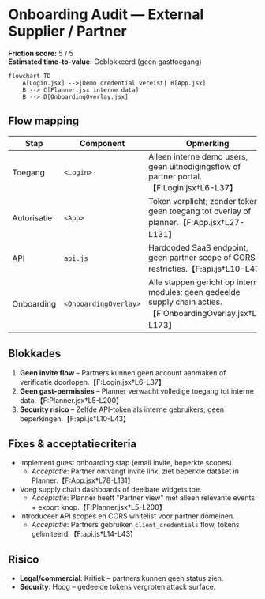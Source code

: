 # Onboarding Audit — External Supplier / Partner

**Friction score:** 5 / 5  
**Estimated time-to-value:** Geblokkeerd (geen gasttoegang)

```mermaid
flowchart TD
    A[Login.jsx] -->|Demo credential vereist| B[App.jsx]
    B --> C[Planner.jsx interne data]
    B --> D[OnboardingOverlay.jsx]
```

## Flow mapping
| Stap | Component | Opmerking |
| --- | --- | --- |
| Toegang | `<Login>` | Alleen interne demo users, geen uitnodigingsflow of partner portal.【F:Login.jsx†L6-L37】 |
| Autorisatie | `<App>` | Token verplicht; zonder token geen toegang tot overlay of planner.【F:App.jsx†L27-L131】 |
| API | `api.js` | Hardcoded SaaS endpoint, geen partner scope of CORS restricties.【F:api.js†L10-L43】 |
| Onboarding | `<OnboardingOverlay>` | Alle stappen gericht op interne modules; geen gedeelde supply chain acties.【F:OnboardingOverlay.jsx†L6-L173】 |

## Blokkades
1. **Geen invite flow** – Partners kunnen geen account aanmaken of verificatie doorlopen.【F:Login.jsx†L6-L37】
2. **Geen gast-permissies** – Planner verwacht volledige toegang tot interne data.【F:Planner.jsx†L5-L200】
3. **Security risico** – Zelfde API-token als interne gebruikers; geen beperkingen.【F:api.js†L10-L43】

## Fixes & acceptatiecriteria
- Implement guest onboarding stap (email invite, beperkte scopes).
  - *Acceptatie*: Partner ontvangt invite link, ziet beperkte dataset in Planner.【F:App.jsx†L78-L131】
- Voeg supply chain dashboards of deelbare widgets toe.
  - *Acceptatie*: Planner heeft "Partner view" met alleen relevante events + export knop.【F:Planner.jsx†L5-L200】
- Introduceer API scopes en CORS whitelist voor partner domeinen.
  - *Acceptatie*: Partners gebruiken `client_credentials` flow, tokens gelimiteerd.【F:api.js†L14-L43】

## Risico
- **Legal/commercial**: Kritiek – partners kunnen geen status zien.
- **Security**: Hoog – gedeelde tokens vergroten attack surface.

